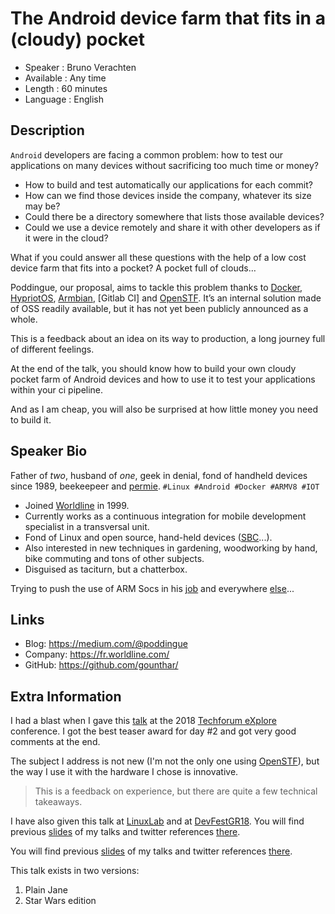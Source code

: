 
The Android device farm that fits in a (cloudy) pocket
=========================

* Speaker   : Bruno Verachten
* Available : Any time
* Length    : 60 minutes
* Language  : English

Description
-----------

`Android` developers are facing a common problem: how to test our applications on many devices without sacrificing too much time or money?

* How to build and test automatically our applications for each commit?
* How can we find those devices inside the company, whatever its size may be?
* Could there be a directory somewhere that lists those available devices?
* Could we use a device remotely and share it with other developers as if it were in the cloud?

What if you could answer all these questions with the help of a low cost device farm that fits into a pocket? A pocket full of clouds…

Poddingue, our proposal, aims to tackle this problem thanks to [Docker], [HypriotOS], [Armbian], [Gitlab CI] and [OpenSTF]. It’s an internal solution made of OSS readily available, but it has not yet been publicly announced as a whole.

This is a feedback about an idea on its way to production, a long journey full of different feelings.

At the end of the talk, you should know how to build your own cloudy pocket farm of Android devices and how to use it to test your applications within your ci pipeline.

And as I am cheap, you will also be surprised at how little money you need to build it.

Speaker Bio
-----------

Father of *two*, husband of *one*, geek in denial, fond of handheld devices since 1989, beekeepeer and [permie].
`#Linux #Android #Docker #ARMV8 #IOT`

* Joined [Worldline] in 1999.
* Currently works as a continuous integration for mobile development specialist in a transversal unit. 
* Fond of Linux and open source, hand-held devices ([SBC]...).
* Also interested in new techniques in gardening, woodworking by hand, bike commuting and tons of other subjects.
* Disguised as taciturn, but a chatterbox.

Trying to push the use of ARM Socs in his [job] and everywhere [else]...

[permie]: https://www.credential.net/5ufvm4zp
[Worldline]: https://worldline.com/
[SBC]: https://www.armbian.com/download/
[else]: https://github.com/gounthar
[job]: https://github.com/WorksOnArm/cluster/issues/81

Links
-----

* Blog: https://medium.com/@poddingue
* Company: https://fr.worldline.com/
* GitHub: https://github.com/gounthar/

Extra Information
-----------------

I had a blast when I gave this [talk] at the 2018 [Techforum eXplore] conference. I got the best teaser award for day #2 and got very good comments at the end.

The subject I address is not new (I'm not the only one using [OpenSTF]), but the way I use it with the hardware I chose is innovative. 

> This is a feedback on experience, but there are quite a few technical takeaways.

I have also given this talk at [LinuxLab] and at [DevFestGR18].
You will find previous [slides] of my talks and twitter references [there].

[there]:https://twitter.com/i/moments/1050320228901707776
[DevFestGR18]:https://heraklion.googledevelopers.gr/devfest-greece-2018/#rockstars
[LinuxLab]:https://2018.linux-lab.it/speakers/
[slides]:https://speakerdeck.com/gounthar
[talk]: https://twitter.com/i/moments/1014591620841340929
[Techforum eXplore]: https://twitter.com/hashtag/TexWL18?src=hash
[company]: https://worldline.com/
[medium]: https://medium.com/@poddingue
[Worldline Tech]: https://blog.worldline.tech/

You will find previous [slides] of my talks and twitter references [there].

This talk exists in two versions:

 1. Plain Jane
 2. Star Wars edition

[there]:https://twitter.com/i/moments/1050320228901707776
[DevFestGR18]:https://heraklion.googledevelopers.gr/devfest-greece-2018/#rockstars
[LinuxLab]:https://2018.linux-lab.it/speakers/
[slides]:https://speakerdeck.com/gounthar
[talk]: https://twitter.com/i/moments/1014591620841340929
[Techforum eXplore]: https://twitter.com/hashtag/TexWL18?src=hash
[OpenSTF]: https://github.com/openstf/stf
[Docker]: https://www.docker.com/
[HypriotOS]: https://blog.hypriot.com/
[Armbian]: https://www.armbian.com/download/
